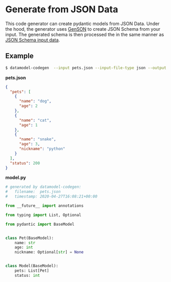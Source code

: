# Generate from JSON Data

This code generator can create pydantic models from JSON Data. Under the hood, the generator uses [GenSON](https://pypi.org/project/genson/) to create JSON Schema from your input. The generated schema is then processed the in the same manner as [JSON Schema input data](./jsonschema.md).

## Example

```bash
$ datamodel-codegen  --input pets.json --input-file-type json --output model.py
```

**pets.json**
```json
{
  "pets": [
    {
      "name": "dog",
      "age": 2
    },
    {
      "name": "cat",
      "age": 1
    },
    {
      "name": "snake",
      "age": 3,
      "nickname": "python"
    }
  ],
  "status": 200
}
```


**model.py**
```py
# generated by datamodel-codegen:
#   filename:  pets.json
#   timestamp: 2020-04-27T16:08:21+00:00

from __future__ import annotations

from typing import List, Optional

from pydantic import BaseModel


class Pet(BaseModel):
    name: str
    age: int
    nickname: Optional[str] = None


class Model(BaseModel):
    pets: List[Pet]
    status: int

```